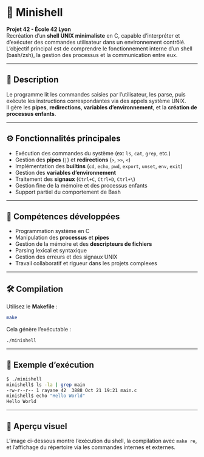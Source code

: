 
# 🐚 Minishell

**Projet 42 - École 42 Lyon**  
Recréation d’un **shell UNIX minimaliste** en C, capable d’interpréter et d’exécuter des commandes utilisateur dans un environnement contrôlé.  
L’objectif principal est de comprendre le fonctionnement interne d’un shell (bash/zsh), la gestion des processus et la communication entre eux.

---

## 🧠 Description

Le programme lit les commandes saisies par l’utilisateur, les parse, puis exécute les instructions correspondantes via des appels système UNIX.  
Il gère les **pipes**, **redirections**, **variables d’environnement**, et la **création de processus enfants**.  

---

## ⚙️ Fonctionnalités principales

- Exécution des commandes du système (ex: `ls`, `cat`, `grep`, etc.)  
- Gestion des **pipes** (`|`) et **redirections** (`>`, `>>`, `<`)  
- Implémentation des **builtins** (`cd`, `echo`, `pwd`, `export`, `unset`, `env`, `exit`)  
- Gestion des **variables d’environnement**  
- Traitement des **signaux** (`Ctrl+C`, `Ctrl+D`, `Ctrl+\`)  
- Gestion fine de la mémoire et des processus enfants  
- Support partiel du comportement de Bash  

---

## 🧰 Compétences développées

- Programmation système en C  
- Manipulation des **processus** et **pipes**  
- Gestion de la mémoire et des **descripteurs de fichiers**  
- Parsing lexical et syntaxique  
- Gestion des erreurs et des signaux UNIX  
- Travail collaboratif et rigueur dans les projets complexes  

---

## 🛠️ Compilation

Utilisez le **Makefile** :
```bash
make
```

Cela génère l’exécutable :
```bash
./minishell
```

---

## 🚀 Exemple d’exécution

```bash
$ ./minishell
minishell$ ls -la | grep main
-rw-r--r-- 1 rayane 42  3888 Oct 21 19:21 main.c
minishell$ echo "Hello World"
Hello World
```

---

## 📸 Aperçu visuel

L’image ci-dessous montre l’exécution du shell, la compilation avec `make re`, et l’affichage du répertoire via les commandes internes et externes.  

